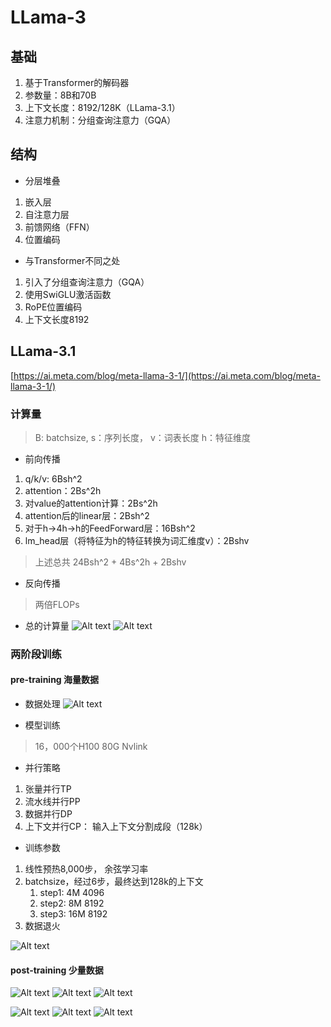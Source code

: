 
# LLama-3

## 基础
1. 基于Transformer的解码器
2. 参数量：8B和70B
3. 上下文长度：8192/128K（LLama-3.1）
4. 注意力机制：分组查询注意力（GQA）

## 结构

* 分层堆叠
1. 嵌入层
2. 自注意力层
3. 前馈网络（FFN）
4. 位置编码

* 与Transformer不同之处
1. 引入了分组查询注意力（GQA）
2. 使用SwiGLU激活函数
3. RoPE位置编码
4. 上下文长度8192


## LLama-3.1
[https://ai.meta.com/blog/meta-llama-3-1/](https://ai.meta.com/blog/meta-llama-3-1/)

### 计算量
> B: batchsize, 
> s：序列长度，
> v：词表长度
> h：特征维度

* 前向传播
1. q/k/v: 6Bsh^2
2. attention：2Bs^2h
3. 对value的attention计算：2Bs^2h
4. attention后的linear层：2Bsh^2
5. 对于h->4h->h的FeedForward层：16Bsh^2
6. lm_head层（将特征为h的特征转换为词汇维度v）：2Bshv

>上述总共 24Bsh^2 + 4Bs^2h + 2Bshv

* 反向传播
> 两倍FLOPs

* 总的计算量
![Alt text](img/llama-3/image-1.png)
![Alt text](img/llama-3/image-2.png)

### 两阶段训练

#### pre-training 海量数据


* 数据处理
![Alt text](img/llama-3/image-3.png)


* 模型训练
> 16，000个H100 80G Nvlink

* 并行策略
1. 张量并行TP
2. 流水线并行PP
3. 数据并行DP
4. 上下文并行CP： 输入上下文分割成段（128k）

* 训练参数
1. 线性预热8,000步， 余弦学习率
2. batchsize，经过6步，最终达到128k的上下文
   1. step1: 4M 4096
   2. step2: 8M 8192
   3. step3: 16M 8192
3. 数据退火

![Alt text](img/llama-3/image-4.png)



#### post-training 少量数据

![Alt text](img/llama-3/image-5.png)
![Alt text](img/llama-3/image-6.png)
![Alt text](img/llama-3/image-7.png)

![Alt text](img/llama-3/image-8.png)
![Alt text](img/llama-3/image-9.png)
![Alt text](img/llama-3/image-10.png)
